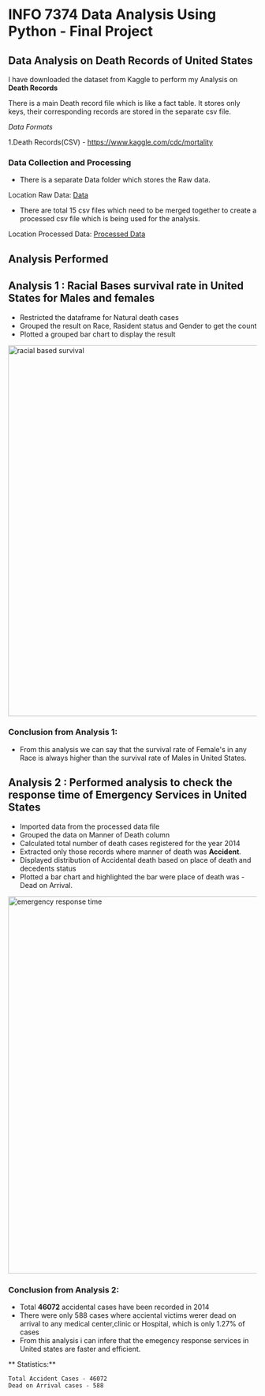 # INFO 7374 Data Analysis Using Python - Final Project

## Data Analysis on Death Records of United States

I have downloaded the dataset from Kaggle to perform my Analysis on **Death Records**

There is a main Death record file which is like a fact table. It stores only keys, their corresponding records are stored in the separate csv file.


*Data Formats*

1.Death Records(CSV) - https://www.kaggle.com/cdc/mortality

### Data Collection and Processing

* There is a separate Data folder which stores the Raw data.

Location Raw Data: <a href="Other Files">Data</a>

* There are total 15 csv files which need to be merged together to create a processed csv file which is being used for the analysis.

Location Processed Data: <a href="Other Files">Processed Data</a>



## Analysis Performed


## Analysis 1 : Racial Bases survival rate in United States for Males and females

* Restricted the dataframe for Natural death cases
* Grouped the result on Race, Rasident status and Gender to get the count
* Plotted a grouped bar chart to display the result

<img width="751" alt="racial based survival" src="https://cloud.githubusercontent.com/assets/25333972/25310311/b078b73c-27af-11e7-92a3-f65e15a0d52f.PNG">

### Conclusion from Analysis 1:

* From this analysis we can say that the survival rate of Female's in any Race is always higher than the survival rate of Males in United States.




## Analysis 2 : Performed analysis to check the response time of Emergency Services in United States

* Imported data from the processed data file
* Grouped the data on Manner of Death column
* Calculated total number of death cases registered for the year 2014
* Extracted only those records where manner of death was **Accident**.
* Displayed distribution of Accidental death based on place of death and decedents status
* Plotted a bar chart and highlighted the bar were place of death was - Dead on Arrival.

<img width="764" alt="emergency response time" src="https://cloud.githubusercontent.com/assets/25333972/25309862/edc1e758-27a5-11e7-9517-76032016bc92.PNG">

### Conclusion from Analysis 2:

- Total **46072** accidental cases have been recorded in 2014
- There were only 588 cases where acciental victims werer dead on arrival to any medical center,clinic or Hospital, which is only 1.27% of cases
- From this analysis i can infere that the emegency response services in United states are faster and efficient.

** Statistics:**

    Total Accident Cases - 46072
    Dead on Arrival cases - 588




